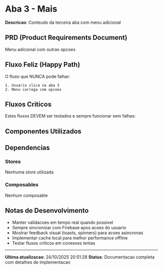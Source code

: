 ﻿# Aba 3 - Mais

**Descricao**: Conteudo da terceira aba com menu adicional

## PRD (Product Requirements Document)

Menu adicional com outras opcoes

## Fluxo Feliz (Happy Path)

O fluxo que NUNCA pode falhar:

```
1. Usuario clica na aba 3
2. Menu carrega com opcoes
```

## Fluxos Criticos

Estes fluxos DEVEM ser testados e sempre funcionar sem falhas:



## Componentes Utilizados



## Dependencias

### Stores
Nenhuma store utilizada

### Composables
Nenhum composable

## Notas de Desenvolvimento

- Manter validacoes em tempo real quando possivel
- Sempre sincronizar com Firebase apos acoes do usuario
- Mostrar feedback visual (toasts, spinners) para acoes asincronas
- Implementar cache local para melhor performance offline
- Testar fluxos criticos em conexoes lentas

---

**Ultima atualizacao**: 24/10/2025 20:51:28
**Status**: Documentacao completa com detalhes de implementacao

